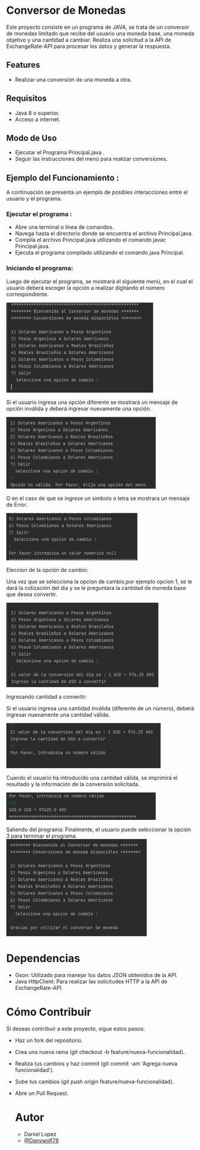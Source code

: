 # Conversor de Monedas
Este proyecto consiste en un programa de JAVA, se trata de un conversor de monedas limitado que recibe del usuario una moneda base,
una moneda objetivo y una cantidad a cambiar.
Realiza una solicitud a la API de ExchangeRate-API para procesar los datos y generar la respuesta.

## Features

- Realizar una conversión de una moneda a otra.
## Requisitos
- Java 8 o superior.
- Acceso a internet.


## Modo de Uso
- Ejecutar el Programa Principal.java .
- Seguir las instrucciones del menú para realizar conversiones.

## Ejemplo del Funcionamiento :
A continuación se presenta un ejemplo de posibles interacciones
 entre el usuario y el programa.

### Ejecutar el programa :
- Abre una terminal o línea de comandos.
- Navega hasta el directorio donde se encuentra el archivo Principal.java.
- Compila el archivo Principal.java utilizando el comando javac Principal.java.
- Ejecuta el programa compilado utilizando el comando java Principal.

### Iniciando el programa: 

 Luego de ejecutar el programa, se mostrará el siguiente menú, en el cual el usuario deberá escoger la opción a realizar digitándo el número correspondiente.



![Captura de pantalla de la aplicacion](https://github.com/Danywolf78/Conversor-de-Moneda---Challenge-ONE-/blob/main/Conversor-de-Moneda---Challenge-ONE-/imagenes/Pantalla_inicial.jpeg)

 Si el usuario ingresa una opción diferente se mostrará un mensaje de opción inválida y deberá ingresar nuevamente una opción.


![Captura de pantalla de la aplicacion](https://github.com/Danywolf78/Conversor-de-Moneda---Challenge-ONE-/blob/main/Conversor-de-Moneda---Challenge-ONE-/imagenes/Error_1.jpeg)
 
 O en el caso de que se ingrese un simbolo o letra se mostrara un mensaje de Error.
 
![Captura de pantalla de la aplicacion](https://github.com/Danywolf78/Conversor-de-Moneda---Challenge-ONE-/blob/main/Conversor-de-Moneda---Challenge-ONE-/imagenes/Error_2.jpeg)

Eleccion de la opción de cambio:

Una vez que se selecciona la opcion de cambio,por ejemplo opcion 1, se le dará  la cotización del dia 
y se le preguntara la cantidad de moneda base que desea convertir.

![Captura de pantalla de la aplicacion](https://github.com/Danywolf78/Conversor-de-Moneda---Challenge-ONE-/blob/main/Conversor-de-Moneda---Challenge-ONE-/imagenes/Cotizacion_diaria.jpeg)

Ingresando cantidad a convertir:

Si el usuario ingresa una cantidad inválida (diferente de un número), deberá ingresar nuevamente una cantidad válida.

 ![Captura de pantalla de la aplicacion](https://github.com/Danywolf78/Conversor-de-Moneda---Challenge-ONE-/blob/main/Conversor-de-Moneda---Challenge-ONE-/imagenes/Error_3.jpeg)


 Cuando el usuario ha introducido una cantidad válida, se imprimirá el resultado y la información de la conversión solicitada.

![Captura de pantalla de la aplicacion](https://github.com/Danywolf78/Conversor-de-Moneda---Challenge-ONE-/blob/main/Conversor-de-Moneda---Challenge-ONE-/imagenes/Resultado.jpeg)

 Saliendo del programa: Finalmente, el usuario puede seleccionar la opción 3 para terminar el programa.
![Captura de pantalla de la aplicacion](https://github.com/Danywolf78/Conversor-de-Moneda---Challenge-ONE-/blob/main/Conversor-de-Moneda---Challenge-ONE-/imagenes/Salida.jpeg)

# Dependencias
- Gson: Utilizado para manejar los datos JSON obtenidos de la API.
- Java HttpClient: Para realizar las solicitudes HTTP a la API de ExchangeRate-API.
# Cómo Contribuir
  Si deseas contribuir a este proyecto, sigue estos pasos:

- Haz un fork del repositorio.
- Crea una nueva rama (git checkout -b feature/nueva-funcionalidad).
- Realiza tus cambios y haz commit (git commit -am 'Agrega nueva funcionalidad').
- Sube tus cambios (git push origin feature/nueva-funcionalidad).
- Abre un Pull Request.

  # Autor
  - Daniel Lopez  
  - [@Danywolf78](https://github.com/Danywolf78)
